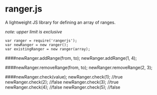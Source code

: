 ranger.js
========

A lightweight JS library for defining an array of ranges.

*note: upper limit is exclusive*

    var ranger = require('rangerjs');
    var newRanger = new ranger();
    var existingRanger = new ranger(array);
    
####newRanger.addRange(from, to);
    newRanger.addRange(1, 4);
    
####newRanger.removeRange(from, to);
    newRanger.removeRange(2, 3);
    
####newRanger.check(value);
    newRanger.check(1); //true
    newRanger.check(2); //false
    newRanger.check(3); //true
    newRanger.check(4); //false
    newRanger.check(5); //false